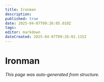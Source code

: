 ```yaml
---
title: Ironman
description: 
published: true
date: 2025-04-07T09:26:05.010Z
tags: 
editor: markdown
dateCreated: 2025-04-07T09:26:02.115Z
---
```


# Ironman

*This page was auto-generated from structure.*
